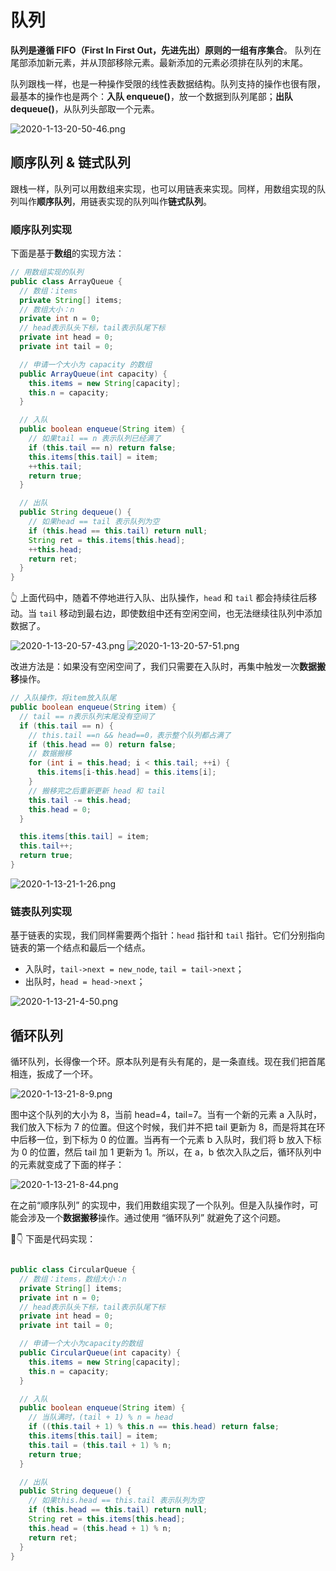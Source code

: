 # 队列

**队列是遵循 FIFO（First In First Out，先进先出）原则的一组有序集合**。 队列在尾部添加新元素，并从顶部移除元素。最新添加的元素必须排在队列的末尾。

队列跟栈一样，也是一种操作受限的线性表数据结构。队列支持的操作也很有限，最基本的操作也是两个：**入队 enqueue()**，放一个数据到队列尾部；**出队 dequeue()**，从队列头部取一个元素。

![2020-1-13-20-50-46.png](https://garrik-default-imgs.oss-accelerate.aliyuncs.com/imgs/2020-1-13-20-50-46.png)

## 顺序队列 & 链式队列

跟栈一样，队列可以用数组来实现，也可以用链表来实现。同样，用数组实现的队列叫作**顺序队列**，用链表实现的队列叫作**链式队列**。

### 顺序队列实现

下面是基于**数组**的实现方法：

```java
// 用数组实现的队列
public class ArrayQueue {
  // 数组：items
  private String[] items;
  // 数组大小：n
  private int n = 0;
  // head表示队头下标，tail表示队尾下标
  private int head = 0;
  private int tail = 0;

  // 申请一个大小为 capacity 的数组
  public ArrayQueue(int capacity) {
    this.items = new String[capacity];
    this.n = capacity;
  }

  // 入队
  public boolean enqueue(String item) {
    // 如果tail == n 表示队列已经满了
    if (this.tail == n) return false;
    this.items[this.tail] = item;
    ++this.tail;
    return true;
  }

  // 出队
  public String dequeue() {
    // 如果head == tail 表示队列为空
    if (this.head == this.tail) return null;
    String ret = this.items[this.head];
    ++this.head;
    return ret;
  }
}
```

👆 上面代码中，随着不停地进行入队、出队操作，`head` 和 `tail` 都会持续往后移动。当 `tail` 移动到最右边，即使数组中还有空闲空间，也无法继续往队列中添加数据了。

![2020-1-13-20-57-43.png](https://garrik-default-imgs.oss-accelerate.aliyuncs.com/imgs/2020-1-13-20-57-43.png)
![2020-1-13-20-57-51.png](https://garrik-default-imgs.oss-accelerate.aliyuncs.com/imgs/2020-1-13-20-57-51.png)

改进方法是：如果没有空闲空间了，我们只需要在入队时，再集中触发一次**数据搬移**操作。

```java
// 入队操作，将item放入队尾
public boolean enqueue(String item) {
  // tail == n表示队列末尾没有空间了
  if (this.tail == n) {
    // this.tail ==n && head==0，表示整个队列都占满了
    if (this.head == 0) return false;
    // 数据搬移
    for (int i = this.head; i < this.tail; ++i) {
      this.items[i-this.head] = this.items[i];
    }
    // 搬移完之后重新更新 head 和 tail
    this.tail -= this.head;
    this.head = 0;
  }

  this.items[this.tail] = item;
  this.tail++;
  return true;
}
```

![2020-1-13-21-1-26.png](https://garrik-default-imgs.oss-accelerate.aliyuncs.com/imgs/2020-1-13-21-1-26.png)

### 链表队列实现

基于链表的实现，我们同样需要两个指针：`head` 指针和 `tail` 指针。它们分别指向链表的第一个结点和最后一个结点。

- 入队时，`tail->next = new_node`, `tail = tail->next`；
- 出队时，`head = head->next`；

![2020-1-13-21-4-50.png](https://garrik-default-imgs.oss-accelerate.aliyuncs.com/imgs/2020-1-13-21-4-50.png)

## 循环队列

循环队列，长得像一个环。原本队列是有头有尾的，是一条直线。现在我们把首尾相连，扳成了一个环。

![2020-1-13-21-8-9.png](https://garrik-default-imgs.oss-accelerate.aliyuncs.com/imgs/2020-1-13-21-8-9.png)

图中这个队列的大小为 8，当前 head=4，tail=7。当有一个新的元素 a 入队时，我们放入下标为 7 的位置。但这个时候，我们并不把 tail 更新为 8，而是将其在环中后移一位，到下标为 0 的位置。当再有一个元素 b 入队时，我们将 b 放入下标为 0 的位置，然后 tail 加 1 更新为 1。所以，在 a，b 依次入队之后，循环队列中的元素就变成了下面的样子：

![2020-1-13-21-8-44.png](https://garrik-default-imgs.oss-accelerate.aliyuncs.com/imgs/2020-1-13-21-8-44.png)

在之前“顺序队列” 的实现中，我们用数组实现了一个队列。但是入队操作时，可能会涉及一个**数据搬移**操作。通过使用 “循环队列” 就避免了这个问题。

👇 下面是代码实现：

```java

public class CircularQueue {
  // 数组：items，数组大小：n
  private String[] items;
  private int n = 0;
  // head表示队头下标，tail表示队尾下标
  private int head = 0;
  private int tail = 0;

  // 申请一个大小为capacity的数组
  public CircularQueue(int capacity) {
    this.items = new String[capacity];
    this.n = capacity;
  }

  // 入队
  public boolean enqueue(String item) {
    // 当队满时，(tail + 1) % n = head
    if ((this.tail + 1) % this.n == this.head) return false;
    this.items[this.tail] = item;
    this.tail = (this.tail + 1) % n;
    return true;
  }

  // 出队
  public String dequeue() {
    // 如果this.head == this.tail 表示队列为空
    if (this.head == this.tail) return null;
    String ret = this.items[this.head];
    this.head = (this.head + 1) % n;
    return ret;
  }
}
```
